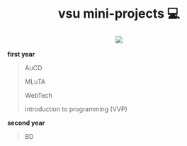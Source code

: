 <h1 align="center">
  vsu mini-projects  &#128187
</h1>

<h3 align="center">
  <img src="https://i.pinimg.com/originals/48/a0/37/48a037b61ac1dbd4bd2bf90f8e99613d.gif">
</h3>

**first year**
> AuCD
> 
> MLuTA
>
> WebTech
> 
> introduction to programming (VVP)

**second year**
> BD
